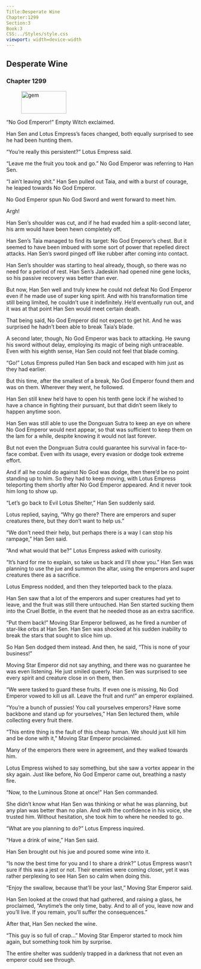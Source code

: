 ```yaml
---
Title:Desperate Wine 
Chapter:1299 
Section:3 
Book:3 
CSS:../Styles/style.css 
viewport: width=device-width
---
```

  
## Desperate Wine
### Chapter 1299
  
<figure>
	<img src="../Images/gem.gif" alt="gem" id="gem" width="120" height="60" />
</figure>
  

  
“No God Emperor!” Empty Witch exclaimed.

Han Sen and Lotus Empress’s faces changed, both equally surprised to see he had been hunting them.

“You’re really this persistent?” Lotus Empress said.

“Leave me the fruit you took and go.” No God Emperor was referring to Han Sen.

“I ain’t leaving shit.” Han Sen pulled out Taia, and with a burst of courage, he leaped towards No God Emperor.

No God Emperor spun No God Sword and went forward to meet him.

Argh!

Han Sen’s shoulder was cut, and if he had evaded him a split-second later, his arm would have been hewn completely off.

Han Sen’s Taia managed to find its target: No God Emperor’s chest. But it seemed to have been imbued with some sort of power that repelled direct attacks. Han Sen’s sword pinged off like rubber after coming into contact.

Han Sen’s shoulder was starting to heal already, though, so there was no need for a period of rest. Han Sen’s Jadeskin had opened nine gene locks, so his passive recovery was better than ever.

But now, Han Sen well and truly knew he could not defeat No God Emperor even if he made use of super king spirit. And with his transformation time still being limited, he couldn’t use it indefinitely. He’d eventually run out, and it was at that point Han Sen would meet certain death.

That being said, No God Emperor did not expect to get hit. And he was surprised he hadn’t been able to break Taia’s blade.

A second later, though, No God Emperor was back to attacking. He swung his sword without delay, employing its magic of being nigh untraceable. Even with his eighth sense, Han Sen could not feel that blade coming.

“Go!” Lotus Empress pulled Han Sen back and escaped with him just as they had earlier.

But this time, after the smallest of a break, No God Emperor found them and was on them. Wherever they went, he followed.

Han Sen still knew he’d have to open his tenth gene lock if he wished to have a chance in fighting their pursuant, but that didn’t seem likely to happen anytime soon.

Han Sen was still able to use the Dongxuan Sutra to keep an eye on where No God Emperor would next appear, so that was sufficient to keep them on the lam for a while, despite knowing it would not last forever.

But not even the Dongxuan Sutra could guarantee his survival in face-to-face combat. Even with its usage, every evasion or dodge took extreme effort.

And if all he could do against No God was dodge, then there’d be no point standing up to him. So they had to keep moving, with Lotus Empress teleporting them shortly after No God Emperor appeared. And it never took him long to show up.

“Let’s go back to Evil Lotus Shelter,” Han Sen suddenly said.

Lotus replied, saying, “Why go there? There are emperors and super creatures there, but they don’t want to help us.”

“We don’t need their help, but perhaps there is a way I can stop his rampage,” Han Sen said.

“And what would that be?” Lotus Empress asked with curiosity.

“It’s hard for me to explain, so take us back and I’ll show you.” Han Sen was planning to use the jue and summon the altar, using the emperors and super creatures there as a sacrifice.

Lotus Empress nodded, and then they teleported back to the plaza.

Han Sen saw that a lot of the emperors and super creatures had yet to leave, and the fruit was still there untouched. Han Sen started sucking them into the Cruel Bottle, in the event that he needed those as an extra sacrifice.

“Put them back!” Moving Star Emperor bellowed, as he fired a number of star-like orbs at Han Sen. Han Sen was shocked at his sudden inability to break the stars that sought to slice him up.

So Han Sen dodged them instead. And then, he said, “This is none of your business!”

Moving Star Emperor did not say anything, and there was no guarantee he was even listening. He just smiled queerly. Han Sen was surprised to see every spirit and creature close in on them, then.

“We were tasked to guard these fruits. If even one is missing, No God Emperor vowed to kill us all. Leave the fruit and run!” an emperor explained.

“You’re a bunch of pussies! You call yourselves emperors? Have some backbone and stand up for yourselves,” Han Sen lectured them, while collecting every fruit there.

“This entire thing is the fault of this cheap human. We should just kill him and be done with it,” Moving Star Emperor proclaimed.

Many of the emperors there were in agreement, and they walked towards him.

Lotus Empress wished to say something, but she saw a vortex appear in the sky again. Just like before, No God Emperor came out, breathing a nasty fire.

“Now, to the Luminous Stone at once!” Han Sen commanded.

She didn’t know what Han Sen was thinking or what he was planning, but any plan was better than no plan. And with the confidence in his voice, she trusted him. Without hesitation, she took him to where he needed to go.

“What are you planning to do?” Lotus Empress inquired.

“Have a drink of wine,” Han Sen said.

Han Sen brought out his jue and poured some wine into it.

“Is now the best time for you and I to share a drink?” Lotus Empress wasn’t sure if this was a jest or not. Their enemies were coming closer, yet it was rather perplexing to see Han Sen so calm when doing this.

“Enjoy the swallow, because that’ll be your last,” Moving Star Emperor said.

Han Sen looked at the crowd that had gathered, and raising a glass, he proclaimed, “Anytime’s the only time, baby. And to all of you, leave now and you’ll live. If you remain, you’ll suffer the consequences.”

After that, Han Sen necked the wine.

“This guy is so full of crap…” Moving Star Emperor started to mock him again, but something took him by surprise.

The entire shelter was suddenly trapped in a darkness that not even an emperor could see through.